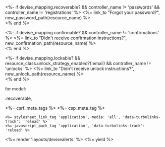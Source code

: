 <%- if devise_mapping.recoverable? && controller_name != 'passwords' && controller_name != 'registrations' %>
  <%= link_to "Forgot your password?", new_password_path(resource_name) %><br />
<% end %>

<%- if devise_mapping.confirmable? && controller_name != 'confirmations' %>
  <%= link_to "Didn't receive confirmation instructions?", new_confirmation_path(resource_name) %><br />
<% end %>

<%- if devise_mapping.lockable? && resource_class.unlock_strategy_enabled?(:email) && controller_name != 'unlocks' %>
  <%= link_to "Didn't receive unlock instructions?", new_unlock_path(resource_name) %><br />
<% end %>


for model:

:recoverable,

<!DOCTYPE html>
<html>
  <head>
    <title>DistancrRoR</title>
    <%= csrf_meta_tags %>
    <%= csp_meta_tag %>

    <%= stylesheet_link_tag 'application', media: 'all', 'data-turbolinks-track': 'reload' %>
    <%= javascript_pack_tag 'application', 'data-turbolinks-track': 'reload' %>
  </head>

  <body>
  <%= render 'layouts/devisealerts' %>
  <%= yield %>
  </body>
</html>